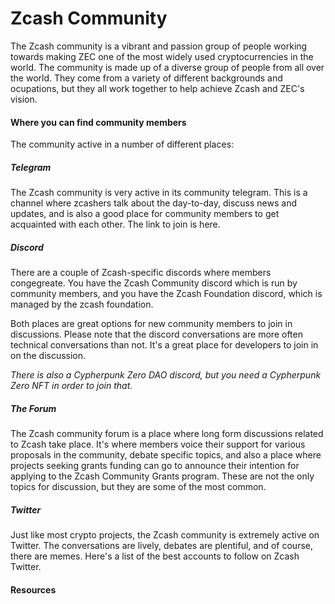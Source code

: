 # Zcash Community

The Zcash community is a vibrant and passion group of people working towards making ZEC one of the most widely used cryptocurrencies in the world. The community is made up of a diverse group of people from all over the world. They come from a variety of different backgrounds and ocupations, but they all work together to help achieve Zcash and ZEC's vision.

#### Where you can find community members

The community active in a number of different places:

##### Telegram

The Zcash community is very active in its community telegram. This is a channel where zcashers talk about the day-to-day, discuss news and updates, and is also a good place for community members to get acquainted with each other. The link to join is here.

##### Discord

There are a couple of Zcash-specific discords where members congegreate. You have the Zcash Community discord which is run by community members, and you have the Zcash Foundation discord, which is managed by the zcash foundation.

Both places are great options for new community members to join in discussions. Please note that the discord conversations are more often technical conversations than not. It's a great place for developers to join in on the discussion.

*There is also a Cypherpunk Zero DAO discord, but you need a Cypherpunk Zero NFT in order to join that.*

##### The Forum

The Zcash community forum is a place where long form discussions related to Zcash take place. It's where members voice their support for various proposals in the community, debate specific topics, and also a place where projects seeking grants funding can go to announce their intention for applying to the Zcash Community Grants program. These are not the only topics for discussion, but they are some of the most common.

##### Twitter

Just like most crypto projects, the Zcash community is extremely active on Twitter. The conversations are lively, debates are plentiful, and of course, there are memes. Here's a list of the best accounts to follow on Zcash Twitter.

#### Resources

